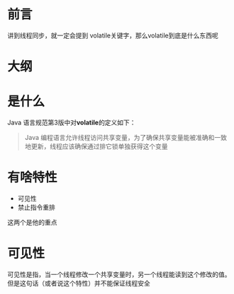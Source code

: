 # 前言

讲到线程同步，就一定会提到 volatile关键字，那么volatile到底是什么东西呢

# 大纲



# 是什么

Java 语言规范第3版中对**volatile**的定义如下：

> Java 编程语言允许线程访问共享变量，为了确保共享变量能被准确和一致地更新，线程应该确保通过排它锁单独获得这个变量

# 有啥特性

- 可见性
- 禁止指令重排

这两个是他的重点



# 可见性

可见性是指，当一个线程修改一个共享变量时，另一个线程能读到这个修改的值。但是这句话（或者说这个特性）并不能保证线程安全